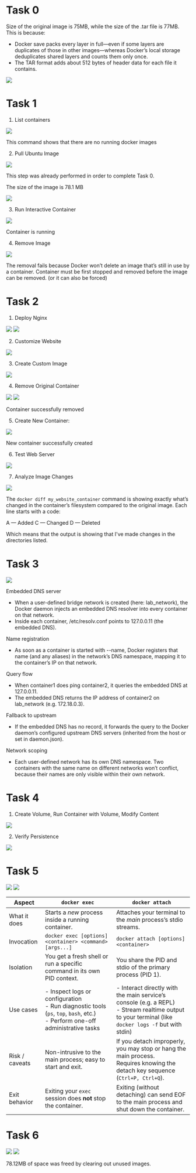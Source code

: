 # Task 0

Size of the original image is 75MB, while the size of the .tar file is 77MB. This is because:

- Docker save packs every layer in full—even if some layers are duplicates of those in other images—whereas Docker’s local storage deduplicates shared layers and counts them only once.
- The TAR format adds about 512 bytes of header data for each file it contains.

![](./images_lab6/image.png)

# Task 1

1. List containers

![](./images_lab6/image-1.png)

This command shows that there are no running docker images

2. Pull Ubuntu Image

![](./images_lab6/image-2.png)

This step was already performed in order to complete Task 0.

The size of the image is 78.1 MB

![](./images_lab6/image-3.png)

3. Run Interactive Container

![](./images_lab6/image-4.png)

Container is running

4. Remove Image

![](./images_lab6/image-5.png)

The removal fails because Docker won’t delete an image that’s still in use by a container. Container must be first stopped and removed before the image can be removed. (or it can also be forced)

# Task 2

1. Deploy Nginx

![](./images_lab6/image-6.png)
![](./images_lab6/image-7.png)

2. Customize Website

![](./images_lab6/image-8.png)

3. Create Custom Image

![](./images_lab6/image-9.png)

4. Remove Original Container

![](./images_lab6/image-10.png)
![](./images_lab6/image-11.png)

Container successfully removed

5. Create New Container:

![](./images_lab6/image-12.png)

New container successfully created

6. Test Web Server

![](./images_lab6/image-13.png)

7. Analyze Image Changes

![](./images_lab6/image-14.png)

The `docker diff my_website_container` command is showing exactly what’s changed in the container’s filesystem compared to the original image. Each line starts with a code:

A — Added
C — Changed
D — Deleted

Which means that the output is showing that I've made changes in the directories listed.

# Task 3

![](./images_lab6/image-15.png)

Embedded DNS server
- When a user-defined bridge network is created (here: lab_network), the Docker daemon injects an embedded DNS resolver into every container on that network.
- Inside each container, /etc/resolv.conf points to 127.0.0.11 (the embedded DNS).

Name registration
- As soon as a container is started with --name, Docker registers that name (and any aliases) in the network’s DNS namespace, mapping it to the container’s IP on that network.

Query flow
- When container1 does ping container2, it queries the embedded DNS at 127.0.0.11.
- The embedded DNS returns the IP address of container2 on lab_network (e.g. 172.18.0.3).

Fallback to upstream
- If the embedded DNS has no record, it forwards the query to the Docker daemon’s configured upstream DNS servers (inherited from the host or set in daemon.json).

Network scoping
- Each user-defined network has its own DNS namespace. Two containers with the same name on different networks won’t conflict, because their names are only visible within their own network.

# Task 4

1. Create Volume, Run Container with Volume, Modify Content

![](./images_lab6/image-16.png)

2. Verify Persistence

![](./images_lab6/image-17.png)

# Task 5

![](./images_lab6/image-18.png)
![](./images_lab6/image-19.png)

| Aspect              | `docker exec`                                            | `docker attach`                                              |
|---------------------|----------------------------------------------------------|--------------------------------------------------------------|
| What it does        | Starts a _new_ process inside a running container.       | Attaches your terminal to the _main_ process’s stdio streams.|
| Invocation          | `docker exec [options] <container> <command> [args...]`  | `docker attach [options] <container>`                        |
| Isolation           | You get a fresh shell or run a specific command in its own PID context. | You share the PID and stdio of the primary process (PID 1).    |
| Use cases           | - Inspect logs or configuration<br> - Run diagnostic tools (`ps`, `top`, `bash`, etc.)<br> - Perform one-off administrative tasks | - Interact directly with the main service’s console (e.g. a REPL)<br> - Stream realtime output to your terminal (like `docker logs -f` but with stdin) |
| Risk / caveats      | Non-intrusive to the main process; easy to start and exit. | If you detach improperly, you may stop or hang the main process.<br> Requires knowing the detach key sequence (`Ctrl+P, Ctrl+Q`). |
| Exit behavior       | Exiting your `exec` session does **not** stop the container. | Exiting (without detaching) can send EOF to the main process and shut down the container. |


# Task 6

![](./images_lab6/image-20.png)
![](./images_lab6/image-21.png)

78.12MB of space was freed by clearing out unused images.